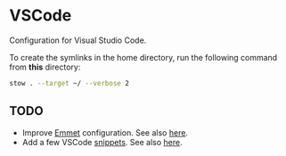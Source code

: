 # VSCode

Configuration for Visual Studio Code.

To create the symlinks in the home directory, run the following command from **this** directory:

```sh
stow . --target ~/ --verbose 2
```

## TODO

- Improve [Emmet](https://vscode.readthedocs.io/en/latest/editor/emmet/#how-to-expand-emmet-abbreviations-and-snippets) configuration. See also [here](https://code.visualstudio.com/docs/editor/emmet).
- Add a few VSCode [snippets](https://code.visualstudio.com/api/language-extensions/snippet-guide). See also [here](https://www.freecodecamp.org/news/definitive-guide-to-snippets-visual-studio-code/).
